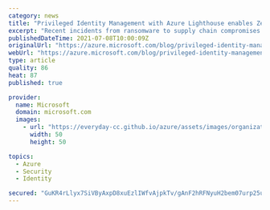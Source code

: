 ```yaml
---
category: news
title: "Privileged Identity Management with Azure Lighthouse enables Zero Trust"
excerpt: "Recent incidents from ransomware to supply chain compromises have shown both the interconnectedness of our digital world and the critical need to secure these digital assets from attackers, criminals, and other hostile third parties. To achieve this, our customers need Zero Trust security and least privilege"
publishedDateTime: 2021-07-08T10:00:09Z
originalUrl: "https://azure.microsoft.com/blog/privileged-identity-management-with-azure-lighthouse-enables-zero-trust/"
webUrl: "https://azure.microsoft.com/blog/privileged-identity-management-with-azure-lighthouse-enables-zero-trust/"
type: article
quality: 86
heat: 87
published: true

provider:
  name: Microsoft
  domain: microsoft.com
  images:
    - url: "https://everyday-cc.github.io/azure/assets/images/organizations/microsoft.com-50x50.jpg"
      width: 50
      height: 50

topics:
  - Azure
  - Security
  - Identity

secured: "GuKR4rLlyx7SiVByAxpD8xuEzlIWfvAjpkTv/gAnF2hRFNyuH2bem07urp25uOuXSGvz8UFyhS7ITd+B+nKw6Lcq5fH4L/ym8vyz4j5gW+Zm6kWvE6GYUf9E12hfB9MQsYYgi16lxEWmaKNwixtsyYTgEQ1reGHArpcY8aEOjFdLgCxFvyW9BVUzJsQMWvhGArRoLZos+ibEFATntmWlswx2dafstRBNwHq9KfKZ5hrK2A/c/ozzBXZyQE26dPKA5KiYmPxjVTjPxJjrY6zkxvNsXVLHr4q0y8M79LtR0v1e2Duam/oDxhsXODDoOWiXaHMTKrWaRT5ehp34U1lm7GXFnvpMfZQ0kPQn8akHtlY=;jCuoOLqa7dGLgVUbCrkR3A=="
---
```



